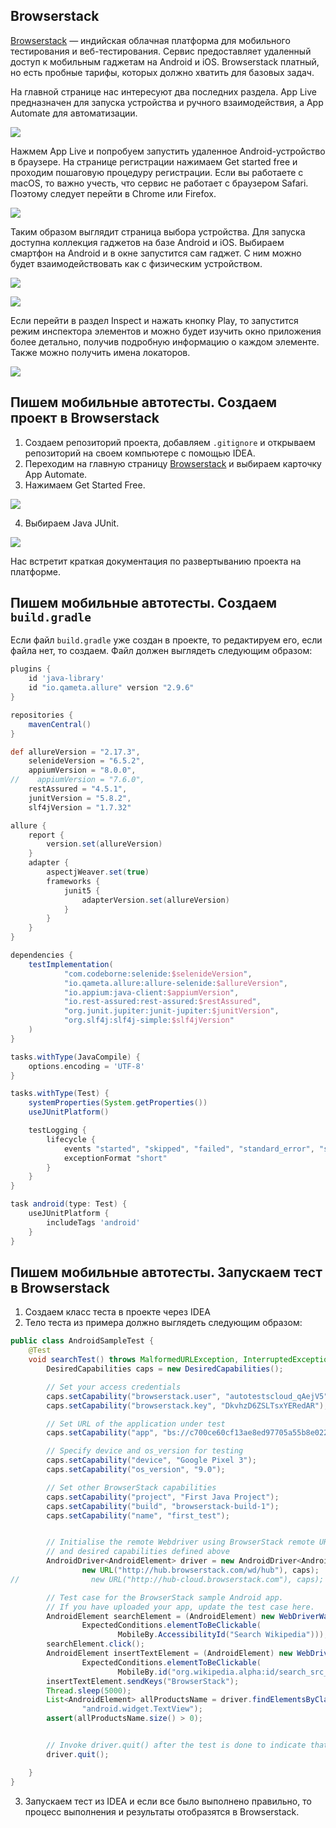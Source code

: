 ## Browserstack
[Browserstack](https://www.browserstack.com) — индийская облачная платформа для мобильного тестирования и веб-тестирования. Сервис предоставляет удаленный доступ к мобильным гаджетам на Android и iOS. Browserstack платный, но есть пробные тарифы, которых должно хватить для базовых задач.

На главной странице нас интересуют два последних раздела. App Live предназначен для запуска устройства и ручного взаимодействия, а App Automate для автоматизации.

![](https://raw.githubusercontent.com/qa-guru/knowledge-base/main/img/les21/21-1.png)

Нажмем App Live и попробуем запустить удаленное Android-устройство в браузере. На странице регистрации нажимаем Get started free и проходим пошаговую процедуру регистрации. Если вы работаете с macOS, то важно учесть, что сервис не работает с браузером Safari. Поэтому следует перейти в Chrome или Firefox.

![](https://raw.githubusercontent.com/qa-guru/knowledge-base/main/img/les21/21-2.png)

Таким образом выглядит страница выбора устройства. Для запуска доступна коллекция гаджетов на базе Android и iOS. Выбираем смартфон на Android и в окне запустится сам гаджет. С ним можно будет взаимодействовать как с физическим устройством. 

![](https://raw.githubusercontent.com/qa-guru/knowledge-base/main/img/les21/21-3.png)

![](https://raw.githubusercontent.com/qa-guru/knowledge-base/main/img/les21/21-4.png)

Если перейти в раздел Inspect и нажать кнопку Play, то запустится режим инспектора элементов и можно будет изучить окно приложения более детально, получив подробную информацию о каждом элементе. Также можно получить имена локаторов.

![](https://raw.githubusercontent.com/qa-guru/knowledge-base/main/img/les21/21-5.png)

## Пишем мобильные автотесты. Создаем проект в Browserstack
1. Создаем репозиторий проекта, добавляем `.gitignore` и открываем репозиторий на своем компьютере с помощью IDEA.
2. Переходим на главную страницу [Browserstack](https://www.browserstack.com) и выбираем карточку App Automate.
3. Нажимаем Get Started Free.

![](https://raw.githubusercontent.com/qa-guru/knowledge-base/main/img/les21/21-6.png)

4. Выбираем Java JUnit.

![](https://raw.githubusercontent.com/qa-guru/knowledge-base/main/img/les21/21-7.png)

Нас встретит краткая документация по развертыванию проекта на платформе.

## Пишем мобильные автотесты. Создаем `build.gradle`
Если файл `build.gradle` уже создан в проекте, то редактируем его, если файла нет, то создаем. Файл должен выглядеть следующим образом:

```groovy
plugins {
    id 'java-library'
    id "io.qameta.allure" version "2.9.6"
}

repositories {
    mavenCentral()
}

def allureVersion = "2.17.3",
    selenideVersion = "6.5.2",
    appiumVersion = "8.0.0",
//    appiumVersion = "7.6.0",
    restAssured = "4.5.1",
    junitVersion = "5.8.2",
    slf4jVersion = "1.7.32"

allure {
    report {
        version.set(allureVersion)
    }
    adapter {
        aspectjWeaver.set(true)
        frameworks {
            junit5 {
                adapterVersion.set(allureVersion)
            }
        }
    }
}

dependencies {
    testImplementation(
            "com.codeborne:selenide:$selenideVersion",
            "io.qameta.allure:allure-selenide:$allureVersion",
            "io.appium:java-client:$appiumVersion",
            "io.rest-assured:rest-assured:$restAssured",
            "org.junit.jupiter:junit-jupiter:$junitVersion",
            "org.slf4j:slf4j-simple:$slf4jVersion"
    )
}

tasks.withType(JavaCompile) {
    options.encoding = 'UTF-8'
}

tasks.withType(Test) {
    systemProperties(System.getProperties())
    useJUnitPlatform()

    testLogging {
        lifecycle {
            events "started", "skipped", "failed", "standard_error", "standard_out"
            exceptionFormat "short"
        }
    }
}

task android(type: Test) {
    useJUnitPlatform {
        includeTags 'android'
    }
}
```

## Пишем мобильные автотесты. Запускаем тест в Browserstack
1. Создаем класс теста в проекте через IDEA
2. Тело теста из примера должно выглядеть следующим образом:

```java
public class AndroidSampleTest {
    @Test
    void searchTest() throws MalformedURLException, InterruptedException {
        DesiredCapabilities caps = new DesiredCapabilities();

        // Set your access credentials
        caps.setCapability("browserstack.user", "autotestscloud_qAejV5");
        caps.setCapability("browserstack.key", "DkvhzD6ZSLTsxYERedAR");

        // Set URL of the application under test
        caps.setCapability("app", "bs://c700ce60cf13ae8ed97705a55b8e022f13c5827c");

        // Specify device and os_version for testing
        caps.setCapability("device", "Google Pixel 3");
        caps.setCapability("os_version", "9.0");

        // Set other BrowserStack capabilities
        caps.setCapability("project", "First Java Project");
        caps.setCapability("build", "browserstack-build-1");
        caps.setCapability("name", "first_test");


        // Initialise the remote Webdriver using BrowserStack remote URL
        // and desired capabilities defined above
        AndroidDriver<AndroidElement> driver = new AndroidDriver<AndroidElement>(
                new URL("http://hub.browserstack.com/wd/hub"), caps);
//                new URL("http://hub-cloud.browserstack.com"), caps);

        // Test case for the BrowserStack sample Android app.
        // If you have uploaded your app, update the test case here.
        AndroidElement searchElement = (AndroidElement) new WebDriverWait(driver, 30).until(
                ExpectedConditions.elementToBeClickable(
                        MobileBy.AccessibilityId("Search Wikipedia")));
        searchElement.click();
        AndroidElement insertTextElement = (AndroidElement) new WebDriverWait(driver, 30).until(
                ExpectedConditions.elementToBeClickable(
                        MobileBy.id("org.wikipedia.alpha:id/search_src_text")));
        insertTextElement.sendKeys("BrowserStack");
        Thread.sleep(5000);
        List<AndroidElement> allProductsName = driver.findElementsByClassName(
                "android.widget.TextView");
        assert(allProductsName.size() > 0);


        // Invoke driver.quit() after the test is done to indicate that the test is completed.
        driver.quit();

    }
}
```

3. Запускаем тест из IDEA и если все было выполнено правильно, то процесс выполнения и результаты отобразятся в Browserstack.

